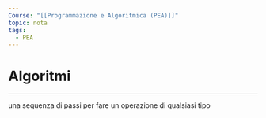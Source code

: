 ```yaml
---
Course: "[[Programmazione e Algoritmica (PEA)]]"
topic: nota
tags:
  - PEA
---
```



# Algoritmi
---

una sequenza di passi per fare un operazione di qualsiasi tipo 
